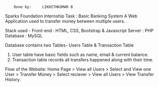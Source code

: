     


		Done by:     LIKHITHKUMAR B


Sparks Foundation Internship Task : Basic Banking System
A Web Application used to transfer money between multiple users.  

Stack used - 
Front-end : HTML, CSS, Bootstrap & Javascript
Server : PHP
Database : MySQL   

Database contains two Tables- Users Table & Transaction Table
1. User table have basic fields such as name, email & current balance.
2. Transaction table records all transfers happened along with their time.  

Flow of the Website: Home Page > View all Users > Select and View one User > Transfer Money > Select reciever > View all Users > View Transfer History.
